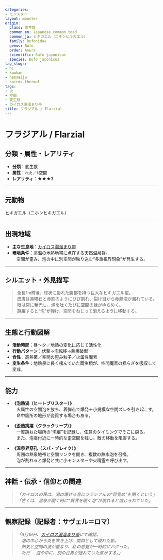 ```yaml
---
categories:
- モンスター
layout: monster
origin:
  class: 両生類
  common_en: Japanese common toad
  common_ja: ヒキガエル（ニホンヒキガエル）
  family: Bufonidae
  genus: Bufo
  order: Anura
  scientific: Bufo japonicus
  species: Bufo japonicus
tag_slugs:
- hi
- kuukan
- henseiju
- kairos-thermal
tags:
- 火
- 空間
- 変生獣
- カイロス湯溜まり帯
title: フラジアル / Flarzial
---
```


# フラジアル / Flarzial

## 分類・属性・レアリティ

* **分類**：変生獣  
* **属性**：🔥火／🌀空間  
* **レアリティ**：★★★3

---

## 元動物
ヒキガエル（ニホンヒキガエル）

---

## 出現地域

* **主な生息地**：[カイロス湯溜まり帯](../place/kairos_thermal.md)  
* **環境条件**：高温の地熱地帯に点在する天然温泉群。  
　空間が歪み、泡の中に別空間が映り込む“多重視界現象”が発生する。

---

## シルエット・外見描写

> 全長1m前後、球状に膨れた腹部を持つ巨大なヒキガエル型。  
> 皮膚は黒曜石と赤鉄のようにひび割れ、裂け目から赤熱泡が漏れている。  
> 眼は常に発光し、泡を吐くたびに空間の縁がゆらめく。  
> 跳躍すると“泡”が弾け、空間をねじって消えるように移動する。

---

## 生態と行動図解

* **活動時間**：昼～夕／地熱の変化に応じて活性化  
* **行動パターン**：伏撃→泡転移→熱爆破型  
* **食性**：高熱菌／空間の歪み粒子／火属性魔素  
* **変生条件**：地熱泉に長く棲んでいた両生類が、空間魔素の揺らぎを吸収して変成。

---

## 能力

* **《泡熱渦（ヒートブリスター）》**  
　火属性の空間泡を放ち、着弾点で爆発＋小規模な空間ズレを引き起こす。  
　命中箇所の地形が変質する場合もある。

* **《歪熱跳躍（クラックリープ）》**  
　一度跳ねた場所の“泡痕”を記録し、任意のタイミングでそこに戻る。  
　また、泡痕付近に一時的な歪空間を残し、敵の移動を阻害する。

* **《温泉界穿孔（スパ・ブレイク）》**  
　周囲の熱泉地帯と空間リンクを開き、複数の熱水泡を召喚。  
　泡が割れると爆発と共に小モンスターや火精霊を呼び出す。

---

## 神話・伝承・信仰との関連

> *「カイロスの民は、湯の爆ぜる音にフラジアルの“目覚め”を聞くという」*  
> *「古くは、温泉が開く時に“異界を覗く泡”が現れると信じられていた」*

---

## 観察記録（記録者：サヴェル＝ロマ）

> *「6月19日、[カイロス湯溜まり帯](../place/kairos_thermal.md)にて確認。  
　泡の中心から炎を吹き上げ、突如として現れた影。  
　熱気と空間の波が重なり、私の感覚が一時的にバグった。  
　ただ──泡の中に、別の世界が揺れていた気がする。」*